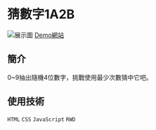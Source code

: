 # 猜數字1A2B
![展示圖](https://github.com/yixuan173/guess-number/blob/master/%E5%B1%95%E7%A4%BA.gif "猜數字 1A2B")
[Demo網站](https://guess-number-1a2b.netlify.app/ "猜數字 1A2B")

## 簡介

0~9抽出隨機4位數字，挑戰使用最少次數猜中它吧。

## 使用技術

`HTML`
`CSS`
`JavaScript`
`RWD`

